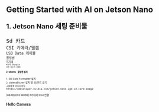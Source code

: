 Getting Started with AI on Jetson Nano
-
<div stlye="text-align: left;">
<font size="4"><b> 1. Jetson Nano  세팅 준비물</b></font>
<br>
<br>
<TT> Sd 카드</TT>
<small><br>
<TT> CSI 카메라/웹캠</TT>
<small><br>
<TT> USB Data 케이블 </TT>
<small><br>
<TT> 쿨링팬 </TT>
<small><br>
<TT> 지지대</TT>
<small><br>
<TT> WIFI Dongle</TT>
  <small><br>
<TT> 무선 마우스<span>&#183;</span>키패드</TT>
<br>   
    <br>   
<b><big> 2. ubuntu <span>&#183;</span> 쿨링팬 설치<big></b>
 <br>
 <br> 
1. SD Card Formatter 설치
    <br>    
2. balenaEtcher 설치 및 SD카드 굽기
   <br><small>구울때 쓸 이미지 파일</small>
   <br><TT>https://developer.nvidia.com/jetson-nano-2gb-sd-card-image </TT>
   <br>
  

[HEADLESS MODE] PC에서 SSH 연결

Hello Camera
-
